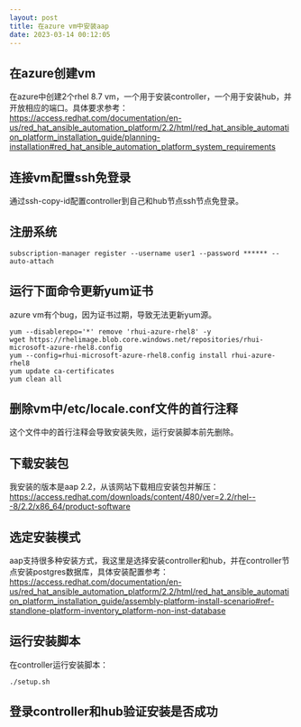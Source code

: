 ```yaml
---
layout: post
title: 在azure vm中安装aap
date: 2023-03-14 00:12:05
---
```


## 在azure创建vm

在azure中创建2个rhel 8.7 vm，一个用于安装controller，一个用于安装hub，并开放相应的端口。具体要求参考：https://access.redhat.com/documentation/en-us/red_hat_ansible_automation_platform/2.2/html/red_hat_ansible_automation_platform_installation_guide/planning-installation#red_hat_ansible_automation_platform_system_requirements

## 连接vm配置ssh免登录

通过ssh-copy-id配置controller到自己和hub节点ssh节点免登录。

## 注册系统

```
subscription-manager register --username user1 --password ****** --auto-attach
```

## 运行下面命令更新yum证书

azure vm有个bug，因为证书过期，导致无法更新yum源。

```
yum --disablerepo='*' remove 'rhui-azure-rhel8' -y
wget https://rhelimage.blob.core.windows.net/repositories/rhui-microsoft-azure-rhel8.config
yum --config=rhui-microsoft-azure-rhel8.config install rhui-azure-rhel8
yum update ca-certificates
yum clean all
```

## 删除vm中/etc/locale.conf文件的首行注释

这个文件中的首行注释会导致安装失败，运行安装脚本前先删除。

## 下载安装包

我安装的版本是aap 2.2，从该网站下载相应安装包并解压：https://access.redhat.com/downloads/content/480/ver=2.2/rhel---8/2.2/x86_64/product-software

## 选定安装模式

aap支持很多种安装方式，我这里是选择安装controller和hub，并在controller节点安装postgres数据库，具体安装配置参考：https://access.redhat.com/documentation/en-us/red_hat_ansible_automation_platform/2.2/html/red_hat_ansible_automation_platform_installation_guide/assembly-platform-install-scenario#ref-standlone-platform-inventory_platform-non-inst-database

## 运行安装脚本

在controller运行安装脚本：

```
./setup.sh
```

## 登录controller和hub验证安装是否成功
